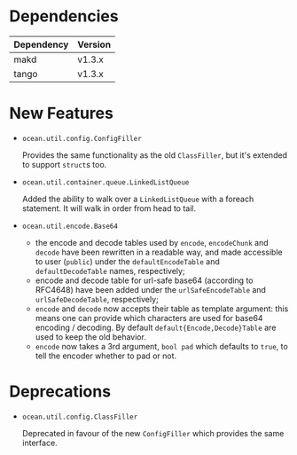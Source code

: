 Dependencies
============

Dependency | Version
-----------|---------
makd       | v1.3.x
tango      | v1.3.x

New Features
============

* `ocean.util.config.ConfigFiller`

  Provides the same functionality as the old `ClassFiller`, but it's
  extended to support `struct`s too.

* `ocean.util.container.queue.LinkedListQueue`

  Added the ability to walk over a `LinkedListQueue` with a foreach statement.
  It will walk in order from head to tail.

* `ocean.util.encode.Base64`

  - the encode and decode tables used by `encode`, `encodeChunk` and `decode` have been rewritten in a readable way,
    and made accessible to user (`public`) under the `defaultEncodeTable` and `defaultDecodeTable` names, respectively;
  - encode and decode table for url-safe base64 (according to RFC4648) have been added under the `urlSafeEncodeTable`
    and `urlSafeDecodeTable`, respectively;
  - `encode` and `decode` now accepts their table as template argument: this means one can provide which characters are
    used for base64 encoding / decoding. By default `default{Encode,Decode}Table` are used to keep the old behavior.
  - `encode` now takes a 3rd argument, `bool pad` which defaults to `true`, to tell the encoder whether to pad or not.


Deprecations
============

* `ocean.util.config.ClassFiller`

  Deprecated in favour of the new `ConfigFiller` which provides the
  same interface.
